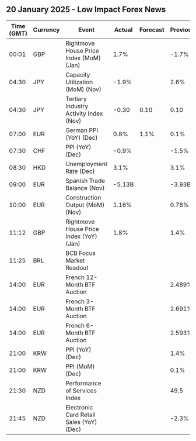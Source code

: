 ## 20 January 2025 - Low Impact Forex News

| Time (GMT) | Currency | Event | Actual | Forecast | Previous |
|------|----------|-------|--------|----------|----------|
| 00:01 | GBP | Rightmove House Price Index (MoM) (Jan) | 1.7% |  | -1.7% |
| 04:30 | JPY | Capacity Utilization (MoM) (Nov) | -1.9% |  | 2.6% |
| 04:30 | JPY | Tertiary Industry Activity Index (Nov) | -0.30 | 0.10 | 0.10 |
| 07:00 | EUR | German PPI (YoY) (Dec) | 0.8% | 1.1% | 0.1% |
| 07:30 | CHF | PPI (YoY) (Dec) | -0.9% |  | -1.5% |
| 08:30 | HKD | Unemployment Rate (Dec) | 3.1% |  | 3.1% |
| 09:00 | EUR | Spanish Trade Balance (Nov) | -5.13B |  | -3.93B |
| 10:00 | EUR | Construction Output (MoM) (Nov) | 1.16% |  | 0.78% |
| 11:12 | GBP | Rightmove House Price Index (YoY) (Jan) | 1.8% |  | 1.4% |
| 11:25 | BRL | BCB Focus Market Readout |  |  |  |
| 14:00 | EUR | French 12-Month BTF Auction |  |  | 2.489% |
| 14:00 | EUR | French 3-Month BTF Auction |  |  | 2.691% |
| 14:00 | EUR | French 6-Month BTF Auction |  |  | 2.593% |
| 21:00 | KRW | PPI (YoY) (Dec) |  |  | 1.4% |
| 21:00 | KRW | PPI (MoM) (Dec) |  |  | 0.1% |
| 21:30 | NZD | Performance of Services Index |  |  | 49.5 |
| 21:45 | NZD | Electronic Card Retail Sales (YoY) (Dec) |  |  | -2.3% |
